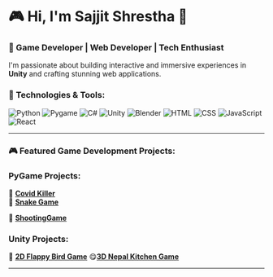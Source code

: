 # 🎮 Hi, I'm Sajjit Shrestha 👋  

### 🌟 Game Developer | Web Developer | Tech Enthusiast  

I'm passionate about building interactive and immersive experiences in **Unity** and crafting stunning web applications.  

### 🚀 Technologies & Tools:
![Python](https://img.shields.io/badge/Python-3776AB?style=for-the-badge&logo=python&logoColor=white)
![Pygame](https://img.shields.io/badge/Pygame-3776AB?style=for-the-badge&logo=python&logoColor=white)
![C#](https://img.shields.io/badge/C%23-239120?style=for-the-badge&logo=csharp&logoColor=white)
![Unity](https://img.shields.io/badge/Unity-100000?style=for-the-badge&logo=unity&logoColor=white)
![Blender](https://img.shields.io/badge/Blender-FA7600?style=for-the-badge&logo=blender&logoColor=white)
![HTML](https://img.shields.io/badge/HTML5-E34F26?style=for-the-badge&logo=html5&logoColor=white)
![CSS](https://img.shields.io/badge/CSS3-1572B6?style=for-the-badge&logo=css3&logoColor=white)
![JavaScript](https://img.shields.io/badge/JavaScript-F7DF1E?style=for-the-badge&logo=javascript&logoColor=black)
![React](https://img.shields.io/badge/React-20232A?style=for-the-badge&logo=react&logoColor=61DAFB)

---

### 🎮 Featured Game Development Projects:

### PyGame Projects:
🦠 [**Covid Killer**](https://github.com/SajjitStha/CovidKiller)  
🐍 [**Snake Game**](https://github.com/SajjitStha/Snake-game)

🔫 [**ShootingGame**](https://github.com/SajjitStha/2p-shooting-game)

### Unity Projects:
🐥 [**2D Flappy Bird Game**](https://github.com/SajjitStha/Flappy-bird)
😋[**3D Nepal Kitchen Game**](https://github.com/SajjitStha/Nepali-Kitchen-Game)


---


